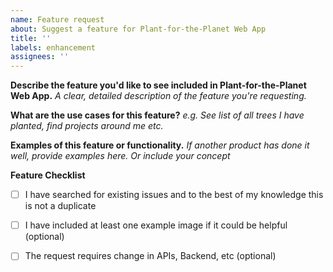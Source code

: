```yaml
---
name: Feature request
about: Suggest a feature for Plant-for-the-Planet Web App
title: ''
labels: enhancement
assignees: ''
---
```


**Describe the feature you'd like to see included in Plant-for-the-Planet Web App.**
*A clear, detailed description of the feature you're requesting.*

**What are the use cases for this feature?**
*e.g. See list of all trees I have planted, find projects around me etc.*

**Examples of this feature or functionality.**
*If another product has done it well, provide examples here. Or include your concept*

**Feature Checklist**

- [ ] I have searched for existing issues and to the best of my knowledge this is not a duplicate
- [ ] I have included at least one example image if it could be helpful (optional)
- [ ] The request requires change in APIs, Backend, etc (optional)

